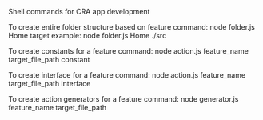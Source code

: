 Shell commands for CRA app development

To create entire folder structure based on feature
command:
node folder.js Home target
example: node folder.js Home ./src

To create constants for a feature
command:
node action.js feature_name target_file_path constant

To create interface for a feature
command:
node action.js feature_name target_file_path interface


To create action generators for a feature
command:
node generator.js feature_name target_file_path
